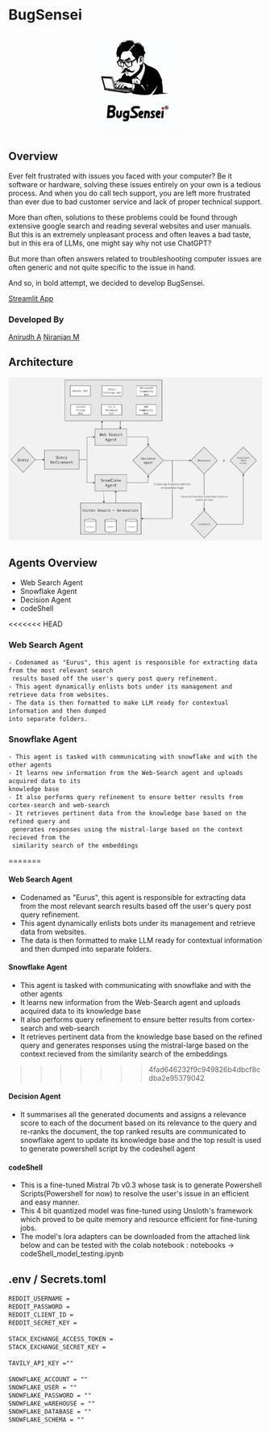 # BugSensei

<p align="center">
  <img src="assets/logo.jpeg" alt="Logo" width="200">
</p>

## Overview

Ever felt frustrated with issues you faced with your computer? Be it software or hardware, solving these issues entirely on your own is a tedious process. And when you do call tech support, you are left more frustrated than ever due to  bad customer service and lack of proper technical support.

More than often, solutions to these problems could be found through extensive google search and reading several websites and user manuals. But this is an extremely unpleasant process and often leaves a bad taste, but in this era of LLMs,  one might say why not use ChatGPT? 

But more than often answers related to troubleshooting computer issues  are often generic and not quite specific to the issue in hand.

And so, in bold attempt, we decided to develop BugSensei. 

[Streamlit App](https://bugsensei-7arergvxfiffv6rxxtlvqx.streamlit.app/)

### Developed By

[Anirudh A](https://github.com/AnirudhArrepu)
[Niranjan M](https://github.com/all-coder)

## Architecture

![alt text](assets/architecture.jpg)

## Agents Overview
  - Web Search Agent
  - Snowflake Agent
  - Decision Agent
  - codeShell
  
<<<<<<< HEAD
  ### Web Search Agent
    - Codenamed as "Eurus", this agent is responsible for extracting data from the most relevant search
     results based off the user's query post query refinement.
    - This agent dynamically enlists bots under its management and retrieve data from websites.
    - The data is then formatted to make LLM ready for contextual information and then dumped 
    into separate folders.
    
  ### Snowflake Agent
    - This agent is tasked with communicating with snowflake and with the other agents 
    - It learns new information from the Web-Search agent and uploads acquired data to its 
    knowledge base
    - It also performs query refinement to ensure better results from cortex-search and web-search
    - It retrieves pertinent data from the knowledge base based on the refined query and
     generates responses using the mistral-large based on the context recieved from the 
     similarity search of the embeddings
=======
  #### Web Search Agent
  - Codenamed as "Eurus", this agent is responsible for extracting data from the most relevant search results based off the user's query post query refinement.
  - This agent dynamically enlists bots under its management and retrieve data from websites.
  - The data is then formatted to make LLM ready for contextual information and then dumped into separate folders.
    
  #### Snowflake Agent
  - This agent is tasked with communicating with snowflake and with the other agents 
  - It learns new information from the Web-Search agent and uploads acquired data to its knowledge base
  - It also performs query refinement to ensure better results from cortex-search and web-search
  - It retrieves pertinent data from the knowledge base based on the refined query and generates responses using the mistral-large based on the context recieved from the similarity search of the embeddings
>>>>>>> 4fad646232f9c949826b4dbcf8cdba2e95379042

  #### Decision Agent
  - It summarises all the generated documents and assigns a relevance score to each of the document based on its relevance to the query and re-ranks the document, the top ranked results are communicated to snowflake agent to update its knowledge base and the top result is used to generate powershell script by the codeshell agent

  #### codeShell
  - This is a fine-tuned Mistral 7b v0.3 whose task is to generate Powershell Scripts(Powershell for now) to resolve the user's issue in an efficient and easy manner.
  - This 4 bit quantized model was fine-tuned using Unsloth's framework which proved to be quite memory and resource efficient for fine-tuning jobs.
  - The model's lora adapters can be downloaded from the attached link below and can be tested with the colab notebook : notebooks -> codeShell_model_testing.ipynb
  

## .env / Secrets.toml

```
REDDIT_USERNAME = 
REDDIT_PASSWORD = 
REDDIT_CLIENT_ID = 
REDDIT_SECRET_KEY = 

STACK_EXCHANGE_ACCESS_TOKEN = 
STACK_EXCHANGE_SECRET_KEY = 

TAVILY_API_KEY =""

SNOWFLAKE_ACCOUNT = ""
SNOWFLAKE_USER = ""
SNOWFLAKE_PASSWORD = ""
SNOWFLAKE_wAREHOUSE = ""
SNOWFLAKE_DATABASE = ""
SNOWFLAKE_SCHEMA = ""
```
